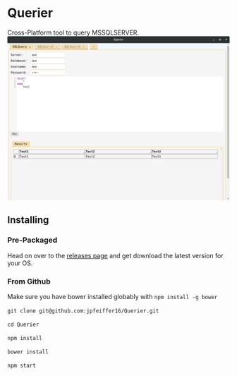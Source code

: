 # Querier
Cross-Platform tool to query MSSQLSERVER.
![Querier Screenshot](/client/images/screenshots/Querier1.png)

## Installing

### Pre-Packaged
Head on over to the [releases page](https://github.com/jpfeiffer16/Querier/releases) and get download the latest version for your OS.

### From Github

Make sure you have bower installed globably with `npm install -g bower`

`git clone git@github.com:jpfeiffer16/Querier.git`

`cd Querier`

`npm install`

`bower install`

`npm start`